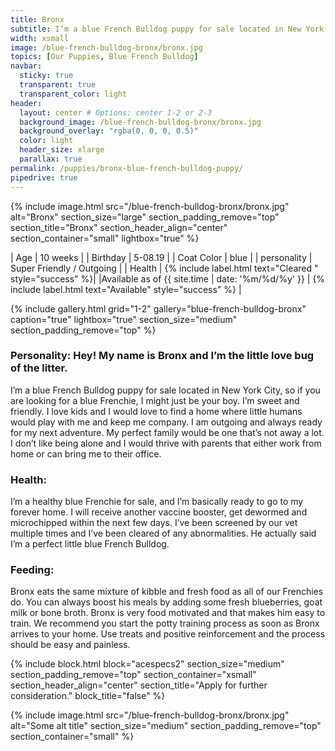 ```yaml
---
title: Bronx
subtitle: I’m a blue French Bulldog puppy for sale located in New York City. I'm solid blue and nice & chubby.
width: xsmall
image: /blue-french-bulldog-bronx/bronx.jpg
topics: [Our Puppies, Blue French Bulldog]
navbar:
  sticky: true
  transparent: true
  transparent_color: light
header:
  layout: center # Options: center 1-2 or 2-3
  background_image: /blue-french-bulldog-bronx/bronx.jpg
  background_overlay: "rgba(0, 0, 0, 0.5)"
  color: light
  header_size: xlarge
  parallax: true
permalink: /puppies/bronx-blue-french-bulldog-puppy/
pipedrive: true
---
```


{% include image.html 
	src="/blue-french-bulldog-bronx/bronx.jpg"
  alt="Bronx"
  section_size="large"
  section_padding_remove="top"
  section_title="Bronx"
  section_header_align="center"
  section_container="small"
  lightbox="true"
%}



| Age     | 10 weeks  |
| Birthday     | 5-08.19   |
| Coat Color     | blue   |
| personality     | Super Friendly / Outgoing  |
| Health     |  {% include label.html text="Cleared " style="success" %}|
|Available as of {{ site.time | date: '%m/%d/%y' }}  | {% include label.html text="Available" style="success" %} |

{% include gallery.html 
	grid="1-2"
	gallery="blue-french-bulldog-bronx"
	caption="true"
	lightbox="true"
  section_size="medium"
  section_padding_remove="top"
%}


### Personality: Hey! My name is Bronx and I’m the little love bug of the litter.

I’m a blue French Bulldog puppy for sale located in New York City, so if you are looking for a blue Frenchie, I might just be your boy.
I’m sweet and friendly. I love kids and I would love to find a home where little humans would play with me and keep me company. I am outgoing and always ready for my next adventure. 
My perfect family would be one that’s not away a lot. I don’t like being alone and I would thrive with parents that either work from home or can bring me to their office. 



### Health: 
I’m a healthy blue Frenchie for sale, and I’m basically ready to go to my forever home. I will receive another vaccine booster, get dewormed and microchipped within the next few days. 
I’ve been screened by our vet multiple times and I’ve been cleared of any abnormalities. He actually said I’m a perfect little blue French Bulldog. 


 
### Feeding:

Bronx eats the same mixture of kibble and fresh food as all of our Frenchies do. You can always boost his meals by adding some fresh blueberries, goat milk or bone broth. 
Bronx is very food motivated and that makes him easy to train. We recommend you start the potty training process as soon as Bronx arrives to your home. Use treats and positive reinforcement and the process should be easy and painless. 




{% include block.html 
  block="acespecs2"
  section_size="medium"
  section_padding_remove="top"
  section_container="xsmall"
  section_header_align="center"
  section_title="Apply for further consideration."
  block_title="false"
%}

{% include image.html 
	src="/blue-french-bulldog-bronx/bronx.jpg"
  alt="Some alt title"
  section_size="medium"
  section_padding_remove="top"
  section_container="small"
%}